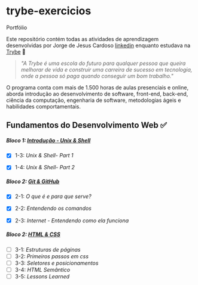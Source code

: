 # trybe-exercicios
Portfólio

Este repositório contém todas as atividades de aprendizagem desenvolvidas por Jorge de Jesus Cardoso [linkedin](https://www.linkedin.com/in/jorgejesuscardoso) enquanto estudava na [Trybe](https://www.betrybe.com/) 🚀


> _"A Trybe é uma escola do futuro para qualquer pessoa que queira melhorar de vida e construir uma carreira de sucesso em tecnologia, onde a pessoa só paga quando conseguir um bom trabalho."_


O programa conta com mais de 1.500 horas de aulas presenciais e online, aborda introdução ao desenvolvimento de software, front-end, back-end, ciência da computação, engenharia de software, metodologias ágeis e habilidades comportamentais.

## Fundamentos do Desenvolvimento Web ✅

##### Bloco 1: [Introdução - Unix & Shell](https://github.com/jorgejesuscardoso/trybe-exercicios/tree/main/fundamentos/secao-01-unix-shell-e-git)


- [x] 1-3: _Unix & Shell- Part 1_

- [x] 1-4: _Unix & Shell- Part 2_


##### Bloco 2: [Git & GitHub](https://github.com/jorgejesuscardoso/trybe-exercicios/tree/main/fundamentos/secao-02-introducao-a-html-e-css)


- [x] 2-1: _O que é e para que serve?_

- [x] 2-2: _Entendendo os comandos_

- [x] 2-3: _Internet - Entendendo como ela funciona_


##### Bloco 2: [HTML & CSS]()
 

 -[ ] 3-1: _Estruturas de páginas_
 -[ ] 3-2: _Primeiros passos em css_
 -[ ] 3-3: _Seletores e posicionamentos_
 -[ ] 3-4: _HTML Semântico_
 -[ ] 3-5: _Lessons Learned_